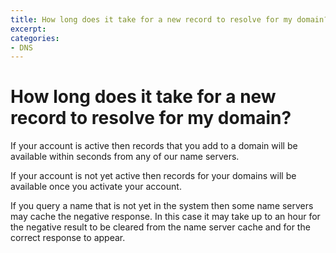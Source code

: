 ```yaml
---
title: How long does it take for a new record to resolve for my domain?
excerpt: 
categories:
- DNS
---
```


# How long does it take for a new record to resolve for my domain?

If your account is active then records that you add to a domain will be available within seconds from any of our name servers.

If your account is not yet active then records for your domains will be available once you activate your account.

If you query a name that is not yet in the system then some name servers may cache the negative response. In this case it may take up to an hour for the negative result to be cleared from the name server cache and for the correct response to appear.
